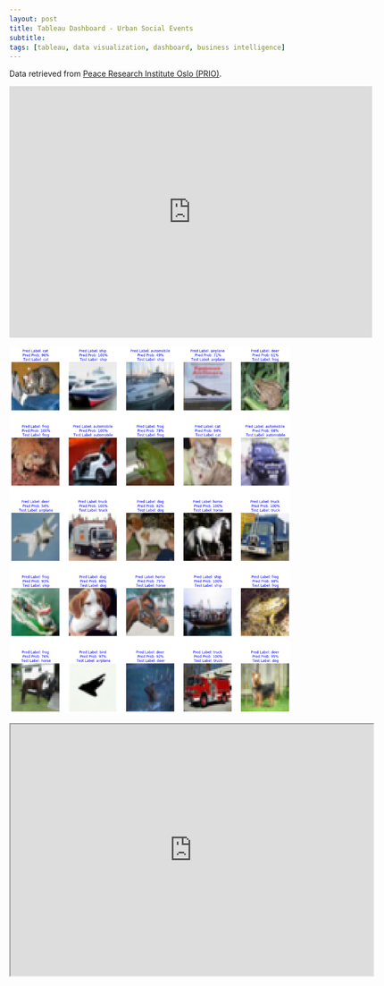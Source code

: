 ```yaml
---
layout: post
title: Tableau Dashboard - Urban Social Events
subtitle:
tags: [tableau, data visualization, dashboard, business intelligence]
---
```


Data retrieved from [Peace Research Institute Oslo (PRIO)](https://www.prio.org/Data/Armed-Conflict/Urban-Social-Disorder/).

<iframe seamless frameborder="0" src="https://public.tableau.com/profile/eva.nguyen#!/vizhome/551_project/Dashboard1?:embed=yes&:display_count=yes&:showVizHome=no" width = '650' height = '450' scrolling='yes' ></iframe>    


![png](/assets/img/CNN_files/CNN_files_3.png)

<iframe src="https://public.tableau.com/views/GTSRB_Result_Viz/GTSRB?:embed=yes&:display_count=yes&:showVizHome=no" width = '650' height = '450'></iframe>
